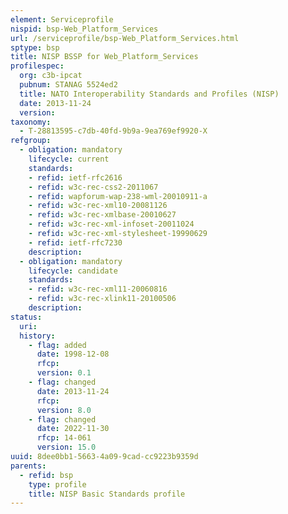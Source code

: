 ```yaml
---
element: Serviceprofile
nispid: bsp-Web_Platform_Services
url: /serviceprofile/bsp-Web_Platform_Services.html
sptype: bsp
title: NISP BSSP for Web_Platform_Services
profilespec:
  org: c3b-ipcat
  pubnum: STANAG 5524ed2
  title: NATO Interoperability Standards and Profiles (NISP)
  date: 2013-11-24
  version: 
taxonomy:
  - T-28813595-c7db-40fd-9b9a-9ea769ef9920-X
refgroup:
  - obligation: mandatory
    lifecycle: current
    standards: 
    - refid: ietf-rfc2616
    - refid: w3c-rec-css2-2011067
    - refid: wapforum-wap-238-wml-20010911-a
    - refid: w3c-rec-xml10-20081126
    - refid: w3c-rec-xmlbase-20010627
    - refid: w3c-rec-xml-infoset-20011024
    - refid: w3c-rec-xml-stylesheet-19990629
    - refid: ietf-rfc7230
    description: 
  - obligation: mandatory
    lifecycle: candidate
    standards: 
    - refid: w3c-rec-xml11-20060816
    - refid: w3c-rec-xlink11-20100506
    description: 
status:
  uri: 
  history: 
    - flag: added
      date: 1998-12-08
      rfcp: 
      version: 0.1
    - flag: changed
      date: 2013-11-24
      rfcp: 
      version: 8.0
    - flag: changed
      date: 2022-11-30
      rfcp: 14-061
      version: 15.0
uuid: 8dee0bb1-5663-4a09-9cad-cc9223b9359d
parents:
  - refid: bsp
    type: profile
    title: NISP Basic Standards profile
---
```

